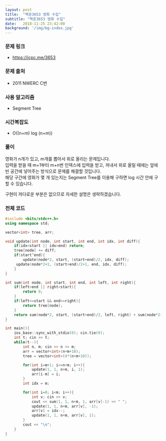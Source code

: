 ```yaml
---
layout: post
title:  "백준3653 영화 수집"
subtitle: "백준3653 영화 수집"
date:   2018-11-25 23:42:00
background: '/img/bg-index.jpg'
---
```


### 문제 링크
* https://icpc.me/3653

### 문제 출처
* 2011 NWERC C번

### 사용 알고리즘
* Segment Tree

### 시간복잡도
* O((n+m) log (n+m))

### 풀이
영화가 n개가 있고, m개를 뽑아서 위로 올리는 문제입니다.<br>
입력을 받을 때 m+1부터 m+n번 인덱스에 입력을 받고, 꺼내서 위로 올릴 때에는 앞에 빈 공간에 넣어주는 방식으로 문제를 해결할 것입니다.<br>
해당 구간에 영화가 몇 개 있는지는 Segment Tree를 이용해 구하면 log 시간 안에 구할 수 있습니다.

구현이 까다로운 부분은 없으므로 자세한 설명은 생략하겠습니다.

### 전체 코드
```cpp
#include <bits/stdc++.h>
using namespace std;

vector<int> tree, arr;

void update(int node, int start, int end, int idx, int diff){
	if(idx<start || idx>end) return;
	tree[node] += diff;
	if(start^end){
		update(node*2, start, (start+end)/2, idx, diff);
     update(node*2+1, (start+end)/2+1, end, idx, diff);
	}
}

int sum(int node, int start, int end, int left, int right){
	if(left>end || right<start){
    	return 0;
	}
	if(left<=start && end<=right){
    	return tree[node];
	}
	return sum(node*2, start, (start+end)/2, left, right) + sum(node*2+1, (start+end)/2+1, end, left, right);
}

int main(){
	ios_base::sync_with_stdio(0); cin.tie(0);
	int t; cin >> t;
	while(t--){
		int n, m; cin >> n >> m;
		arr = vector<int>(n+m+10);
		tree = vector<int>(4*(n+m+10));

		for(int i=m+1; i<=n+m; i++){
			update(1, 1, n+m, i, 1);
			arr[i-m] = i;
		}
		int idx = m;

		for(int i=0; i<m; i++){
			int v; cin >> v;
			cout << sum(1, 1, n+m, 1, arr[v]-1) << " ";
			update(1, 1, n+m, arr[v], -1);
			arr[v] = idx--;
			update(1, 1, n+m, arr[v], 1);
		}
		cout << "\n";
	}
}
```
